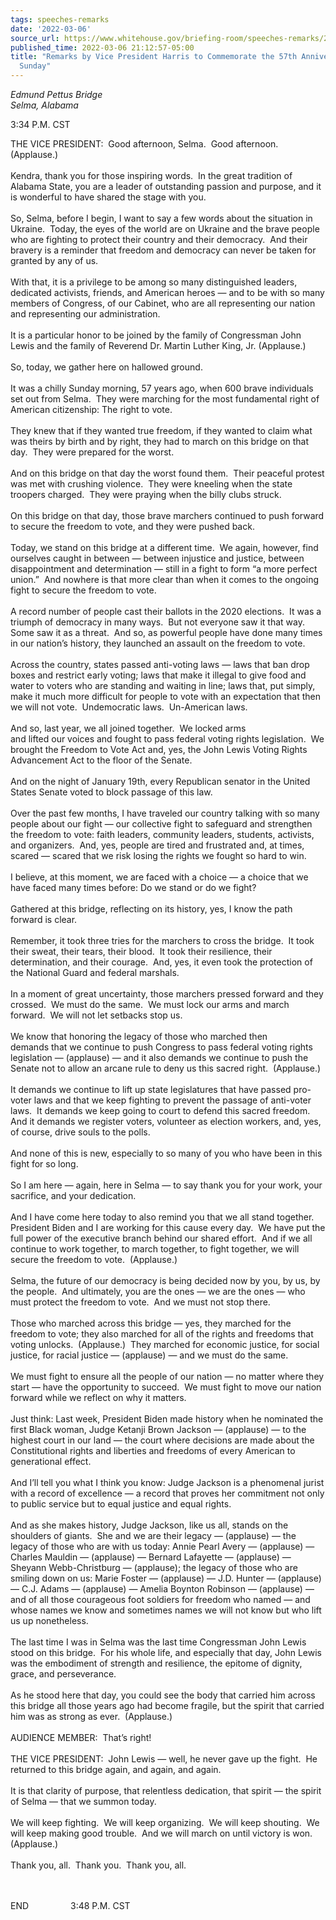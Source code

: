 ```yaml
---
tags: speeches-remarks
date: '2022-03-06'
source_url: https://www.whitehouse.gov/briefing-room/speeches-remarks/2022/03/06/remarks-by-vice-president-harris-to-commemorate-the-57th-anniversary-of-bloody-sunday/
published_time: 2022-03-06 21:12:57-05:00
title: "Remarks by Vice President Harris to Commemorate the 57th Anniversary of Bloody\_\
  Sunday"
---
```

 
*Edmund Pettus Bridge  
Selma, Alabama*

  

3:34 P.M. CST  
  
THE VICE PRESIDENT:  Good afternoon, Selma.  Good afternoon. 
(Applause.)    
   
Kendra, thank you for those inspiring words.  In the great tradition of
Alabama State, you are a leader of outstanding passion and purpose, and
it is wonderful to have shared the stage with you.  
   
So, Selma, before I begin, I want to say a few words about the situation
in Ukraine.  Today, the eyes of the world are on Ukraine and the brave
people who are fighting to protect their country and their democracy. 
And their bravery is a reminder that freedom and democracy can never be
taken for granted by any of us.  
   
With that, it is a privilege to be among so many distinguished leaders,
dedicated activists, friends, and American heroes — and to be with so
many members of Congress, of our Cabinet, who are all representing our
nation and representing our administration.   
   
It is a particular honor to be joined by the family of Congressman John
Lewis and the family of Reverend Dr. Martin Luther King, Jr.
(Applause.)   
   
So, today, we gather here on hallowed ground.   
   
It was a chilly Sunday morning, 57 years ago, when 600 brave individuals
set out from Selma.  They were marching for the most fundamental right
of American citizenship: The right to vote.  
   
They knew that if they wanted true freedom, if they wanted to claim what
was theirs by birth and by right, they had to march on this bridge on
that day.  They were prepared for the worst.  
   
And on this bridge on that day the worst found them.  Their peaceful
protest was met with crushing violence.  They were kneeling when the
state troopers charged.  They were praying when the billy clubs
struck.    
   
On this bridge on that day, those brave marchers continued to push
forward to secure the freedom to vote, and they were pushed back.   
   
Today, we stand on this bridge at a different time.  We again, however,
find ourselves caught in between — between injustice and justice,
between disappointment and determination — still in a fight to form “a
more perfect union.”  And nowhere is that more clear than when it comes
to the ongoing fight to secure the freedom to vote.  
   
A record number of people cast their ballots in the 2020 elections.  It
was a triumph of democracy in many ways.  But not everyone saw it that
way.  Some saw it as a threat.  And so, as powerful people have done
many times in our nation’s history, they launched an assault on the
freedom to vote.   
   
Across the country, states passed anti-voting laws — laws that ban drop
boxes and restrict early voting; laws that make it illegal to give food
and water to voters who are standing and waiting in line; laws that, put
simply, make it much more difficult for people to vote with an
expectation that then we will not vote.  Undemocratic laws.  Un-American
laws.  
   
And so, last year, we all joined together.  We locked arms  
and lifted our voices and fought to pass federal voting rights
legislation.  We brought the Freedom to Vote Act and, yes, the John
Lewis Voting Rights Advancement Act to the floor of the Senate.  
   
And on the night of January 19th, every Republican senator in the United
States Senate voted to block passage of this law.  
   
Over the past few months, I have traveled our country talking with so
many people about our fight — our collective fight to safeguard and
strengthen the freedom to vote: faith leaders, community leaders,
students, activists, and organizers.  And, yes, people are tired and
frustrated and, at times, scared — scared that we risk losing the rights
we fought so hard to win.  
   
I believe, at this moment, we are faced with a choice — a choice that we
have faced many times before: Do we stand or do we fight?  
   
Gathered at this bridge, reflecting on its history, yes, I know the path
forward is clear.   
   
Remember, it took three tries for the marchers to cross the bridge.  It
took their sweat, their tears, their blood.  It took their resilience,
their determination, and their courage.  And, yes, it even took the
protection of the National Guard and federal marshals.    
   
In a moment of great uncertainty, those marchers pressed forward and
they crossed.  We must do the same.  We must lock our arms and march
forward.  We will not let setbacks stop us.  
   
We know that honoring the legacy of those who marched then  
demands that we continue to push Congress to pass federal voting rights
legislation — (applause) — and it also demands we continue to push the
Senate not to allow an arcane rule to deny us this sacred right. 
(Applause.)    
   
It demands we continue to lift up state legislatures that have passed
pro-voter laws and that we keep fighting to prevent the passage of
anti-voter laws.  It demands we keep going to court to defend this
sacred freedom.  And it demands we register voters, volunteer as
election workers, and, yes, of course, drive souls to the polls.  
   
And none of this is new, especially to so many of you who have been in
this fight for so long.  
   
So I am here — again, here in Selma — to say thank you for your work,
your sacrifice, and your dedication.  
   
And I have come here today to also remind you that we all stand
together.  President Biden and I are working for this cause every day. 
We have put the full power of the executive branch behind our shared
effort.  And if we all continue to work together, to march together, to
fight together, we will secure the freedom to vote.  (Applause.)   
   
Selma, the future of our democracy is being decided now by you, by us,
by the people.  And ultimately, you are the ones — we are the ones — who
must protect the freedom to vote.  And we must not stop there.   
   
Those who marched across this bridge — yes, they marched for the freedom
to vote; they also marched for all of the rights and freedoms that
voting unlocks.  (Applause.)  They marched for economic justice, for
social justice, for racial justice — (applause) — and we must do the
same.  
   
We must fight to ensure all the people of our nation — no matter where
they start — have the opportunity to succeed.  We must fight to move our
nation forward while we reflect on why it matters.  
   
Just think: Last week, President Biden made history when he nominated
the first Black woman, Judge Ketanji Brown Jackson — (applause) — to the
highest court in our land — the court where decisions are made about the
Constitutional rights and liberties and freedoms of every American to
generational effect.  
   
And I’ll tell you what I think you know: Judge Jackson is a phenomenal
jurist with a record of excellence — a record that proves her commitment
not only to public service but to equal justice and equal rights.    
   
And as she makes history, Judge Jackson, like us all, stands on the
shoulders of giants.  She and we are their legacy — (applause) — the
legacy of those who are with us today: Annie Pearl Avery — (applause) —
Charles Mauldin — (applause) — Bernard Lafayette — (applause) — Sheyann
Webb-Christburg — (applause); the legacy of those who are smiling down
on us: Marie Foster — (applause) — J.D. Hunter — (applause) — C.J. Adams
— (applause) — Amelia Boynton Robinson — (applause) — and of all those
courageous foot soldiers for freedom who named — and whose names we know
and sometimes names we will not know but who lift us up nonetheless.   
   
The last time I was in Selma was the last time Congressman John Lewis
stood on this bridge.  For his whole life, and especially that day, John
Lewis was the embodiment of strength and resilience, the epitome of
dignity, grace, and perseverance.   
   
As he stood here that day, you could see the body that carried him
across this bridge all those years ago had become fragile, but the
spirit that carried him was as strong as ever.  (Applause.)   
   
AUDIENCE MEMBER:  That’s right!  
   
THE VICE PRESIDENT:  John Lewis — well, he never gave up the fight.  He
returned to this bridge again, and again, and again.   
   
It is that clarity of purpose, that relentless dedication, that spirit —
the spirit of Selma — that we summon today.  
   
We will keep fighting.  We will keep organizing.  We will keep
shouting.  We will keep making good trouble.  And we will march on until
victory is won.  (Applause.)   
   
Thank you, all.  Thank you.  Thank you, all.  
   
                                
  
END                 3:48 P.M. CST

 
